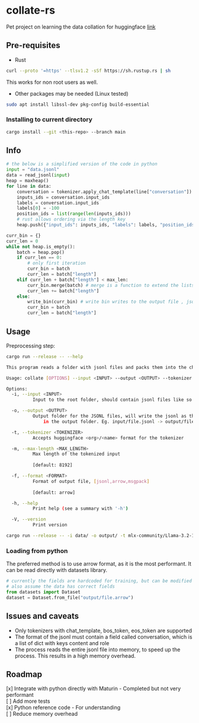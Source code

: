 # collate-rs

Pet project on learning the data collation for huggingface [link](https://huggingface.co/blog/packing-with-FA2)

## Pre-requisites

- Rust
```bash
curl --proto '=https' --tlsv1.2 -sSf https://sh.rustup.rs | sh
```

This works for non root users as well.
- Other packages may be needed (Linux tested)
```bash
sudo apt install libssl-dev pkg-config build-essential
```

### Installing to current directory

```bash
cargo install --git <this-repo> --branch main
```

## Info

```python
# the below is a simplified version of the code in python
input = "data.jsonl"
data = read_jsonl(input)
heap = maxheap()
for line in data:
    conversation = tokenizer.apply_chat_template(line["conversation"])
    inputs_ids = conversation.input_ids
    labels = conversation.input_ids
    labels[0] = -100
    position_ids = list(range(len(inputs_ids)))
    # rust allows ordering via the length key
    heap.push({"input_ids": inputs_ids, "labels": labels, "position_ids": position_ids, "length": len(inputs_ids)})

curr_bin = {}
curr_len = 0
while not heap.is_empty():
    batch = heap.pop()
    if curr_len == 0:
        # only first iteration
        curr_bin = batch
        curr_len = batch["length"]
    elif curr_len + batch["length"] < max_len:
        curr_bin.merge(batch) # merge is a function to extend the lists
        curr_len += batch["length"]
    else:
        write_bin(curr_bin) # write bin writes to the output file , jsonl/arrow
        curr_bin = batch
        curr_len = batch["length"]
```
## Usage

Preprocessing step:

```bash
cargo run --release -- --help

This program reads a folder with jsonl files and packs them into the chosen format

Usage: collate [OPTIONS] --input <INPUT> --output <OUTPUT> --tokenizer <TOKENIZER>

Options:
  -i, --input <INPUT>
          Input to the root folder, should contain jsonl files like so - path/*.jsonl or just a single file

  -o, --output <OUTPUT>
          Output folder for the JSONL files, will write the jsonl as their own files
              in the output folder. Eg. input/file.jsonl -> output/file.msgpack

  -t, --tokenizer <TOKENIZER>
          Accepts huggingface <org>/<name> format for the tokenizer

  -m, --max-length <MAX_LENGTH>
          Max length of the tokenized input
          
          [default: 8192]

  -f, --format <FORMAT>
          Format of output file, [jsonl,arrow,msgpack]
          
          [default: arrow]

  -h, --help
          Print help (see a summary with '-h')

  -V, --version
          Print version

cargo run --release -- -i data/ -o output/ -t mlx-community/Llama-3.2-1B-Instruct-4bit -f arrow 
```

### Loading from python

The preferred method is to use arrow format, as it is the most performant. It can be read directly with datasets library.

```python
# currently the fields are hardcoded for training, but can be modified to suit the needs
# also assume the data has correct fields
from datasets import Dataset
dataset = Dataset.from_file("output/file.arrow")
```

## Issues and caveats
- Only tokenizers with chat_template, bos_token, eos_token are supported  
- The format of the jsonl must contain a field called conversation, which is a list of dict with keys content and role  
- The process reads the entire jsonl file into memory, to speed up the process. This results in a high memory overhead.

## Roadmap
[x] Integrate with python directly with Maturin - Completed but not very performant  
[ ] Add more tests  
[x] Python reference code - For understanding  
[ ] Reduce memory overhead  
